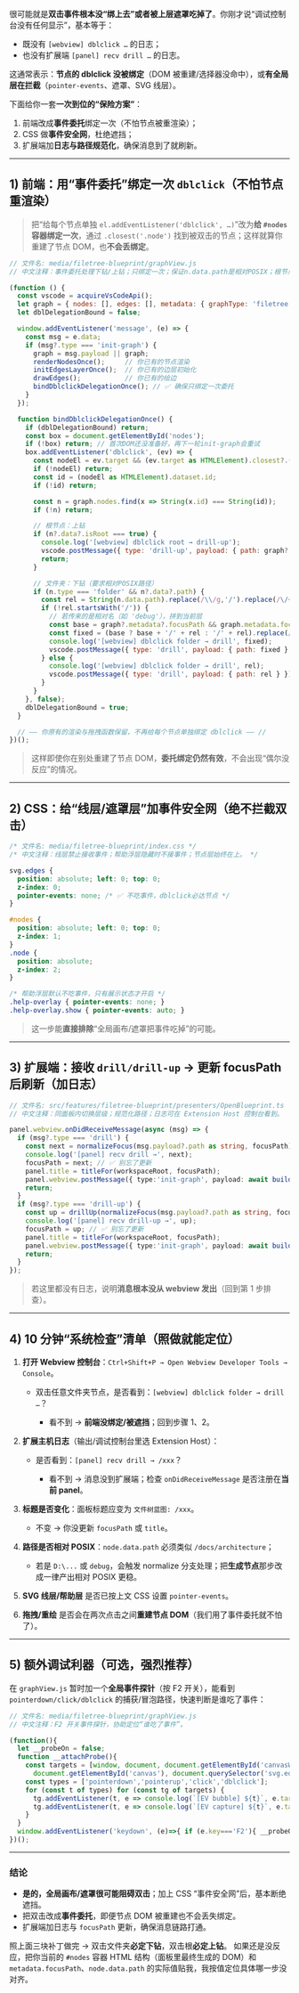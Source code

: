 很可能就是**双击事件根本没“绑上去”或者被上层遮罩吃掉了**。你刚才说“调试控制台没有任何显示”，基本等于：

* 既没有 `[webview] dblclick …` 的日志；
* 也没有扩展端 `[panel] recv drill …` 的日志。

这通常表示：**节点的 dblclick 没被绑定**（DOM 被重建/选择器没命中），或**有全局层在拦截**（`pointer-events`、遮罩、SVG 线层）。

下面给你一套**一次到位的“保险方案”**：

1. 前端改成**事件委托**绑定一次（不怕节点被重渲染）；
2. CSS 做**事件安全网**，杜绝遮挡；
3. 扩展端加**日志与路径规范化**，确保消息到了就刷新。

---

## 1) 前端：用“事件委托”绑定一次 `dblclick`（不怕节点重渲染）

> 把“给每个节点单独 `el.addEventListener('dblclick', …)`”改为**给 `#nodes` 容器绑定一次**，通过 `.closest('.node')` 找到被双击的节点；这样就算你重建了节点 DOM，也**不会丢绑定**。

```js
// 文件名: media/filetree-blueprint/graphView.js
// 中文注释：事件委托处理下钻/上钻；只绑定一次；保证n.data.path是相对POSIX；根节点用isRoot标记。

(function () {
  const vscode = acquireVsCodeApi();
  let graph = { nodes: [], edges: [], metadata: { graphType: 'filetree', focusPath: '/' } };
  let dblDelegationBound = false;

  window.addEventListener('message', (e) => {
    const msg = e.data;
    if (msg?.type === 'init-graph') {
      graph = msg.payload || graph;
      renderNodesOnce();     // 你已有的节点渲染
      initEdgesLayerOnce();  // 你已有的边层初始化
      drawEdges();           // 你已有的绘边
      bindDblclickDelegationOnce(); // ✅ 确保只绑定一次委托
    }
  });

  function bindDblclickDelegationOnce() {
    if (dblDelegationBound) return;
    const box = document.getElementById('nodes');
    if (!box) return; // 首次DOM还没准备好，再下一轮init-graph会重试
    box.addEventListener('dblclick', (ev) => {
      const nodeEl = ev.target && (ev.target as HTMLElement).closest?.('.node');
      if (!nodeEl) return;
      const id = (nodeEl as HTMLElement).dataset.id;
      if (!id) return;

      const n = graph.nodes.find(x => String(x.id) === String(id));
      if (!n) return;

      // 根节点：上钻
      if (n?.data?.isRoot === true) {
        console.log('[webview] dblclick root → drill-up');
        vscode.postMessage({ type: 'drill-up', payload: { path: graph?.metadata?.focusPath || '/' } });
        return;
      }

      // 文件夹：下钻（要求相对POSIX路径）
      if (n.type === 'folder' && n?.data?.path) {
        const rel = String(n.data.path).replace(/\\/g,'/').replace(/\/+/g,'/');
        if (!rel.startsWith('/')) {
          // 若传来的是相对名（如 'debug'），拼到当前层
          const base = graph?.metadata?.focusPath && graph.metadata.focusPath !== '/' ? graph.metadata.focusPath : '';
          const fixed = (base ? base + '/' + rel : '/' + rel).replace(/\/+/g,'/');
          console.log('[webview] dblclick folder → drill', fixed);
          vscode.postMessage({ type: 'drill', payload: { path: fixed } });
        } else {
          console.log('[webview] dblclick folder → drill', rel);
          vscode.postMessage({ type: 'drill', payload: { path: rel } });
        }
      }
    }, false);
    dblDelegationBound = true;
  }

  // —— 你原有的渲染与拖拽函数保留，不再给每个节点单独绑定 dblclick —— //
})();
```

> 这样即使你在别处重建了节点 DOM，**委托绑定仍然有效**，不会出现“偶尔没反应”的情况。

---

## 2) CSS：给“线层/遮罩层”加**事件安全网**（绝不拦截双击）

```css
/* 文件名: media/filetree-blueprint/index.css */
/* 中文注释：线层禁止接收事件；帮助浮层隐藏时不接事件；节点层始终在上。 */

svg.edges {
  position: absolute; left: 0; top: 0;
  z-index: 0;
  pointer-events: none; /* ✅ 不吃事件，dblclick必达节点 */
}

#nodes {
  position: absolute; left: 0; top: 0;
  z-index: 1;
}
.node {
  position: absolute;
  z-index: 2;
}

/* 帮助浮层默认不吃事件，只有展示状态才开启 */
.help-overlay { pointer-events: none; }
.help-overlay.show { pointer-events: auto; }
```

> 这一步能**直接排除**“全局画布/遮罩把事件吃掉”的可能。

---

## 3) 扩展端：接收 `drill/drill-up` → **更新 focusPath 后刷新**（加日志）

```ts
// 文件名: src/features/filetree-blueprint/presenters/OpenBlueprint.ts
// 中文注释：同面板内切换层级；规范化路径；日志可在 Extension Host 控制台看到。

panel.webview.onDidReceiveMessage(async (msg) => {
  if (msg?.type === 'drill') {
    const next = normalizeFocus(msg.payload?.path as string, focusPath);
    console.log('[panel] recv drill →', next);
    focusPath = next; // ✅ 别忘了更新
    panel.title = titleFor(workspaceRoot, focusPath);
    panel.webview.postMessage({ type:'init-graph', payload: await buildShallowGraph(workspaceRoot, focusPath) });
    return;
  }
  if (msg?.type === 'drill-up') {
    const up = drillUp(normalizeFocus(msg.payload?.path as string, focusPath));
    console.log('[panel] recv drill-up →', up);
    focusPath = up; // ✅ 别忘了更新
    panel.title = titleFor(workspaceRoot, focusPath);
    panel.webview.postMessage({ type:'init-graph', payload: await buildShallowGraph(workspaceRoot, focusPath) });
    return;
  }
});
```

> 若这里都没有日志，说明**消息根本没从 webview 发出**（回到第 1 步排查）。

---

## 4) 10 分钟“系统检查”清单（照做就能定位）

1. **打开 Webview 控制台**：`Ctrl+Shift+P → Open Webview Developer Tools → Console`。

   * 双击任意文件夹节点，是否看到：`[webview] dblclick folder → drill …`？

     * 看不到 → **前端没绑定/被遮挡**；回到步骤 1、2。
2. **扩展主机日志**（输出/调试控制台里选 Extension Host）：

   * 是否看到：`[panel] recv drill → /xxx`？

     * 看不到 → 消息没到扩展端；检查 `onDidReceiveMessage` 是否注册在**当前 panel**。
3. **标题是否变化**：面板标题应变为 `文件树蓝图: /xxx`。

   * 不变 → 你没更新 `focusPath` 或 `title`。
4. **路径是否相对 POSIX**：`node.data.path` 必须类似 `/docs/architecture`；

   * 若是 `D:\...` 或 `debug`，会触发 normalize 分支处理；把**生成节点**那步改成一律产出相对 POSIX 更稳。
5. **SVG 线层/帮助层** 是否已按上文 CSS 设置 `pointer-events`。
6. **拖拽/重绘** 是否会在两次点击之间**重建节点 DOM**（我们用了事件委托就不怕了）。

---

## 5) 额外调试利器（可选，强烈推荐）

在 `graphView.js` 暂时加一个**全局事件探针**（按 F2 开关），能看到 `pointerdown/click/dblclick` 的捕获/冒泡路径，快速判断是谁吃了事件：

```js
// 文件名: media/filetree-blueprint/graphView.js
// 中文注释：F2 开关事件探针，协助定位“谁吃了事件”。

(function(){
  let __probeOn = false;
  function __attachProbe(){
    const targets = [window, document, document.getElementById('canvasWrap'),
      document.getElementById('canvas'), document.querySelector('svg.edges'), document.getElementById('nodes')].filter(Boolean);
    const types = ['pointerdown','pointerup','click','dblclick'];
    for (const t of types) for (const tg of targets) {
      tg.addEventListener(t, e => console.log(`[EV bubble] ${t}`, e.target), false);
      tg.addEventListener(t, e => console.log(`[EV capture] ${t}`, e.target), true);
    }
  }
  window.addEventListener('keydown', (e)=>{ if (e.key==='F2'){ __probeOn=!__probeOn; console.log('事件探针', __probeOn?'开启':'关闭'); if(__probeOn)__attachProbe(); }});
})();
```

---

### 结论

* **是的，全局画布/遮罩很可能阻碍双击**；加上 CSS “事件安全网”后，基本断绝遮挡。
* 把双击改成**事件委托**，即便节点 DOM 被重建也不会丢失绑定。
* 扩展端加日志与 `focusPath` 更新，确保消息链路打通。

照上面三块补丁做完 → 双击文件夹**必定下钻**，双击根**必定上钻**。
如果还是没反应，把你当前的 `#nodes` 容器 HTML 结构（面板里最终生成的 DOM）和 `metadata.focusPath`、`node.data.path` 的实际值贴我，我按值定位具体哪一步没对齐。
